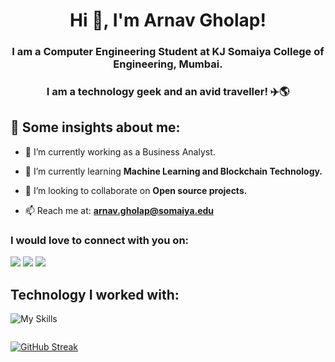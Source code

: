<h1 align="center">Hi 👋, I'm Arnav Gholap!</h1>
<h3 align="center">I am a Computer Engineering Student at KJ Somaiya College of Engineering, Mumbai.</h3>
<h3 align= "center">I am a technology geek and an avid traveller! ✈️🌎</h3>
<h2 align="left">
🚀 Some insights about me:
</h2>

- 🔭 I’m currently working as a Business Analyst.

- 🌱 I’m currently learning **Machine Learning and Blockchain Technology.**

- 👯 I’m looking to collaborate on **Open source projects.**

- 📫 Reach me at: **arnav.gholap@somaiya.edu**

<h3 align="left"> I would love to connect with you on:</h3>

<a href="https://wa.me/7718977240?text=Hi+Arnav" target="_blank"><img src="https://img.shields.io/badge/WhatsApp-25D366?style=for-the-badge&logo=whatsapp&logoColor=white"></a>
<a href="https://www.instagram.com/arnavgholap/" target="_blank"><img src="https://img.shields.io/badge/Instagram-E4405F?style=for-the-badge&logo=instagram&logoColor=white"></a>
<a href="https://www.linkedin.com/in/arnav-gholap" target="_blank"><img src="https://img.shields.io/badge/LinkedIn-0077B5?style=for-the-badge&logo=linkedin&logoColor=white"></a>
</p>

## Technology I worked with:

<p>
 
 ![My Skills](https://skillicons.dev/icons?i=androidstudio,c,cpp,css,django,docker,express,firebase,git,github,heroku,html,js,materialui,mongodb,nodejs,postgres,py,react,redux,ts,flask,appwrite,atom,aws,azure,babel,bash,gcp,graphql,ipfs,jquery,kubernetes,linux,mysql,solidity,svelte,ubuntu,vite)
 
</p>

<div style="display:flex;flex-direction:row">

[![GitHub Streak](https://github-readme-streak-stats.herokuapp.com?user=arnavgholap&theme=tokyonight)](https://git.io/streak-stats)

</div>
